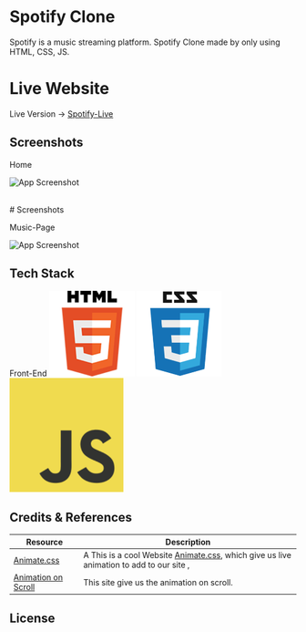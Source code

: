 
# Spotify Clone

Spotify is a music streaming platform. Spotify Clone made by only using HTML, CSS, JS. 



# Live Website

Live Version -> [Spotify-Live](https://spotify-live-gamma.vercel.app/)

<!-- ![Demo](https://github.com/BasimAhmedKhan/Spotify-Clone/blob/main/Readme%20Resources/Spotify-Clone.gif) -->


## Screenshots

Home

![App Screenshot](https://github.com/AshutoshDM1/Spotify_clone/blob/main/ReadMe_Files/demo_1.gif)

<br>
# Screenshots

Music-Page

![App Screenshot](https://github.com/AshutoshDM1/Spotify_clone/blob/main/ReadMe_Files/demo_2.gif)

## Tech Stack
Front-End
<img src="https://raw.githubusercontent.com/github/explore/80688e429a7d4ef2fca1e82350fe8e3517d3494d/topics/html/html.png" data-canonical-src="[https://raw.githubusercontent.com/github/explore/80688e429a7d4ef2fca1e82350fe8e3517d3494d/topics/html/html.png]" width="150" />
<img src="https://raw.githubusercontent.com/github/explore/80688e429a7d4ef2fca1e82350fe8e3517d3494d/topics/css/css.png" data-canonical-src="[https://raw.githubusercontent.com/github/explore/80688e429a7d4ef2fca1e82350fe8e3517d3494d/topics/css/css.png]" width="150" /> 
<img src="https://raw.githubusercontent.com/github/explore/80688e429a7d4ef2fca1e82350fe8e3517d3494d/topics/javascript/javascript.png" data-canonical-src="[https://raw.githubusercontent.com/github/explore/80688e429a7d4ef2fca1e82350fe8e3517d3494d/topics/javascript/javascript.png]" width="200" />


## Credits & References

| Resource                                                               | Description                                                                                                           |
| ---------------------------------------------------------------------- | --------------------------------------------------------------------------------------------------------------------- |
| [Animate.css][Animate.css]                                                     | A This is a cool Website  [Animate.css], which give us live animation to add to our site , |
| [Animation on Scroll][Animation on Scroll] | This site give us the animation on scroll.                                               |

[Animate.css]: https://github.com/AshutoshDM1/Spotify_Live/tree/main/animate.css
[Animation on Scroll]: https://michalsnik.github.io/aos/

## License

<!-- [MIT](https://github.com/BasimAhmedKhan/2048-Game/blob/main/LICENSE) -->
